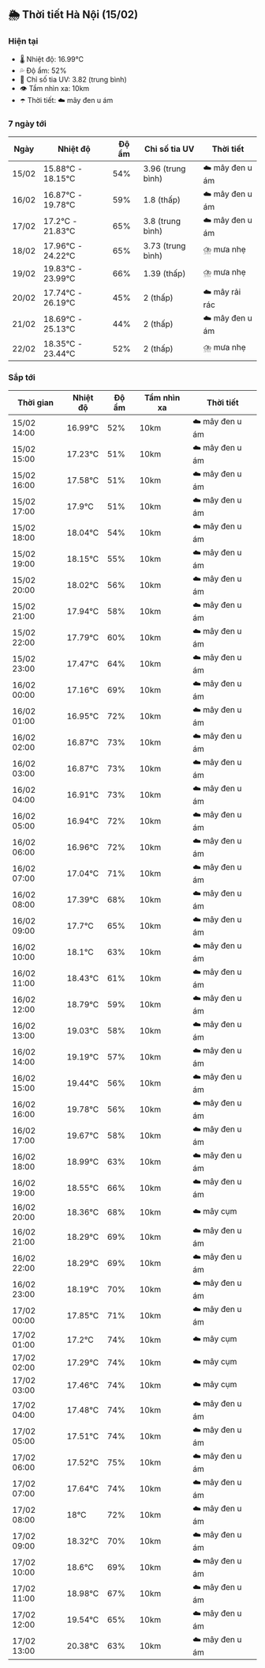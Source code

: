 ## 🌦️ Thời tiết Hà Nội (15/02)

### Hiện tại

- 🌡️ Nhiệt độ: 16.99℃
- 💦 Độ ẩm: 52%
- 🌟 Chỉ số tia UV: 3.82 (trung bình)
- 👁️ Tầm nhìn xa: 10km
- ☂️ Thời tiết: ☁️ mây đen u ám

### 7 ngày tới

| Ngày | Nhiệt độ | Độ ẩm | Chỉ số tia UV | Thời tiết |
| --- | --- | --- | --- | --- |
| 15/02 | 15.88℃ - 18.15℃ | 54% | 3.96 (trung bình) | ☁️ mây đen u ám |
| 16/02 | 16.87℃ - 19.78℃ | 59% | 1.8 (thấp) | ☁️ mây đen u ám |
| 17/02 | 17.2℃ - 21.83℃ | 65% | 3.8 (trung bình) | ☁️ mây đen u ám |
| 18/02 | 17.96℃ - 24.22℃ | 65% | 3.73 (trung bình) | ⛈️ mưa nhẹ |
| 19/02 | 19.83℃ - 23.99℃ | 66% | 1.39 (thấp) | ⛈️ mưa nhẹ |
| 20/02 | 17.74℃ - 26.19℃ | 45% | 2 (thấp) | ☁️ mây rải rác |
| 21/02 | 18.69℃ - 25.13℃ | 44% | 2 (thấp) | ☁️ mây đen u ám |
| 22/02 | 18.35℃ - 23.44℃ | 52% | 2 (thấp) | ⛈️ mưa nhẹ |

### Sắp tới

| Thời gian | Nhiệt độ | Độ ẩm | Tầm nhìn xa | Thời tiết |
| --- | --- | --- | --- | --- |
| 15/02 14:00 | 16.99℃ | 52% | 10km | ☁️ mây đen u ám |
| 15/02 15:00 | 17.23℃ | 51% | 10km | ☁️ mây đen u ám |
| 15/02 16:00 | 17.58℃ | 51% | 10km | ☁️ mây đen u ám |
| 15/02 17:00 | 17.9℃ | 51% | 10km | ☁️ mây đen u ám |
| 15/02 18:00 | 18.04℃ | 54% | 10km | ☁️ mây đen u ám |
| 15/02 19:00 | 18.15℃ | 55% | 10km | ☁️ mây đen u ám |
| 15/02 20:00 | 18.02℃ | 56% | 10km | ☁️ mây đen u ám |
| 15/02 21:00 | 17.94℃ | 58% | 10km | ☁️ mây đen u ám |
| 15/02 22:00 | 17.79℃ | 60% | 10km | ☁️ mây đen u ám |
| 15/02 23:00 | 17.47℃ | 64% | 10km | ☁️ mây đen u ám |
| 16/02 00:00 | 17.16℃ | 69% | 10km | ☁️ mây đen u ám |
| 16/02 01:00 | 16.95℃ | 72% | 10km | ☁️ mây đen u ám |
| 16/02 02:00 | 16.87℃ | 73% | 10km | ☁️ mây đen u ám |
| 16/02 03:00 | 16.87℃ | 73% | 10km | ☁️ mây đen u ám |
| 16/02 04:00 | 16.91℃ | 73% | 10km | ☁️ mây đen u ám |
| 16/02 05:00 | 16.94℃ | 72% | 10km | ☁️ mây đen u ám |
| 16/02 06:00 | 16.96℃ | 72% | 10km | ☁️ mây đen u ám |
| 16/02 07:00 | 17.04℃ | 71% | 10km | ☁️ mây đen u ám |
| 16/02 08:00 | 17.39℃ | 68% | 10km | ☁️ mây đen u ám |
| 16/02 09:00 | 17.7℃ | 65% | 10km | ☁️ mây đen u ám |
| 16/02 10:00 | 18.1℃ | 63% | 10km | ☁️ mây đen u ám |
| 16/02 11:00 | 18.43℃ | 61% | 10km | ☁️ mây đen u ám |
| 16/02 12:00 | 18.79℃ | 59% | 10km | ☁️ mây đen u ám |
| 16/02 13:00 | 19.03℃ | 58% | 10km | ☁️ mây đen u ám |
| 16/02 14:00 | 19.19℃ | 57% | 10km | ☁️ mây đen u ám |
| 16/02 15:00 | 19.44℃ | 56% | 10km | ☁️ mây đen u ám |
| 16/02 16:00 | 19.78℃ | 56% | 10km | ☁️ mây đen u ám |
| 16/02 17:00 | 19.67℃ | 58% | 10km | ☁️ mây đen u ám |
| 16/02 18:00 | 18.99℃ | 63% | 10km | ☁️ mây đen u ám |
| 16/02 19:00 | 18.55℃ | 66% | 10km | ☁️ mây đen u ám |
| 16/02 20:00 | 18.36℃ | 68% | 10km | ☁️ mây cụm |
| 16/02 21:00 | 18.29℃ | 69% | 10km | ☁️ mây đen u ám |
| 16/02 22:00 | 18.29℃ | 69% | 10km | ☁️ mây đen u ám |
| 16/02 23:00 | 18.19℃ | 70% | 10km | ☁️ mây đen u ám |
| 17/02 00:00 | 17.85℃ | 71% | 10km | ☁️ mây đen u ám |
| 17/02 01:00 | 17.2℃ | 74% | 10km | ☁️ mây cụm |
| 17/02 02:00 | 17.29℃ | 74% | 10km | ☁️ mây cụm |
| 17/02 03:00 | 17.46℃ | 74% | 10km | ☁️ mây cụm |
| 17/02 04:00 | 17.48℃ | 74% | 10km | ☁️ mây đen u ám |
| 17/02 05:00 | 17.51℃ | 74% | 10km | ☁️ mây đen u ám |
| 17/02 06:00 | 17.52℃ | 75% | 10km | ☁️ mây đen u ám |
| 17/02 07:00 | 17.64℃ | 74% | 10km | ☁️ mây đen u ám |
| 17/02 08:00 | 18℃ | 72% | 10km | ☁️ mây đen u ám |
| 17/02 09:00 | 18.32℃ | 70% | 10km | ☁️ mây đen u ám |
| 17/02 10:00 | 18.6℃ | 69% | 10km | ☁️ mây đen u ám |
| 17/02 11:00 | 18.98℃ | 67% | 10km | ☁️ mây đen u ám |
| 17/02 12:00 | 19.54℃ | 65% | 10km | ☁️ mây đen u ám |
| 17/02 13:00 | 20.38℃ | 63% | 10km | ☁️ mây đen u ám |
